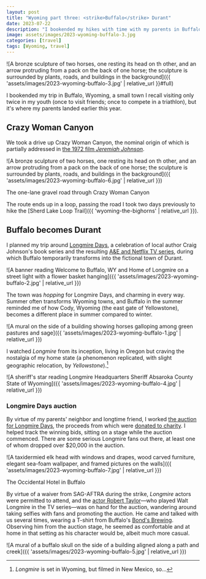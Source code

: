 ```yaml
---
layout: post
title: "Wyoming part three: <strike>Buffalo</strike> Durant"
date: 2023-07-22
description: "I bookended my hikes with time with my parents in Buffalo, a small town at the foot of the Bighorns that transforms into the fictional Wyoming town of Durant for four days in July."
image: assets/images/2023-wyoming-buffalo-3.jpg
categories: [travel]
tags: [Wyoming, travel]
---
```


![A bronze sculpture of two horses, one resting its head on th other, and an arrow protruding from a pack on the back of one horse; the sculpture is surrounded by plants, roads, and buildings in the background]({{ 'assets/images/2023-wyoming-buffalo-3.jpg' | relative_url }}#full)

I bookended my trip in Buffalo, Wyoming, a small town I recall visiting only twice in my youth (once to visit friends; once to compete in a triathlon), but it's where my parents landed earlier this year.

## Crazy Woman Canyon

We took a drive up Crazy Woman Canyon, the nominal origin of which is partially addressed in [the 1972 film _Jeremiah Johnson_](https://en.wikipedia.org/wiki/Jeremiah_Johnson_(film)).

![A bronze sculpture of two horses, one resting its head on th other, and an arrow protruding from a pack on the back of one horse; the sculpture is surrounded by plants, roads, and buildings in the background]({{ 'assets/images/2023-wyoming-buffalo-6.jpg' | relative_url }})

<figcaption>The one-lane gravel road through Crazy Woman Canyon</figcaption>

The route ends up in a loop, passing the road I took two days previously to hike the [Sherd Lake Loop Trail]({{ 'wyoming-the-bighorns' | relative_url }}).

## Buffalo becomes Durant

I planned my trip around [Longmire Days](https://www.longmiredays.com/), a celebration of local author Craig Johnson's book series and the resulting [A&E and Netflix TV series](https://en.wikipedia.org/wiki/Longmire_(TV_series)), during which Buffalo temporarily transforms into the fictional town of Durant.

![A banner reading Welcome to Buffalo, WY and Home of Longmire on a street light with a flower basket hanging]({{ 'assets/images/2023-wyoming-buffalo-2.jpg' | relative_url }})

The town was _hopping_ for Longmire Days, and charming in every way. Summer often transforms Wyoming towns, and Buffalo in the summer reminded me of how Cody, Wyoming (the east gate of Yellowstone), becomes a different place in summer compared to winter.

![A mural on the side of a building showing horses galloping among green pastures and sage]({{ 'assets/images/2023-wyoming-buffalo-1.jpg' | relative_url }})

I watched _Longmire_ from its inception, living in Oregon but craving the nostalgia of my home state (a phenomenon replicated, with slight geographic relocation, by _Yellowstone_).[^1]

[^1]: _Longmire_ is set in Wyoming, but filmed in New Mexico, so...

![A sheriff's star reading Longmire Headquarters Sheriff Absaroka County State of Wyoming]({{ 'assets/images/2023-wyoming-buffalo-4.jpg' | relative_url }})

### Longmire Days auction

By virtue of my parents' neighbor and longtime friend, I worked [the auction for Longmire Days](https://www.longmiredays.com/auction.htm), the proceeds from which were [donated to charity](https://www.longmiredays.com/community.htm). I helped track the winning bids, sitting on a stage while the auction commenced. There are some serious Longmire fans out there, at least one of whom dropped over $20,000 in the auction.

![A taxidermied elk head with windows and drapes, wood carved furniture, elegant sea-foam wallpaper, and framed pictures on the walls]({{ 'assets/images/2023-wyoming-buffalo-7.jpg' | relative_url }})

<figcaption>The Occidental Hotel in Buffalo</figcaption>

By virtue of a waiver from SAG-AFTRA during the strike, _Longmire_ actors were permitted to attend, and the [actor Robert Taylor](https://en.wikipedia.org/wiki/Robert_Taylor_(Australian_actor))—who played Walt Longmire in the TV series—was on hand for the auction, wandering around taking selfies with fans and promoting the auction. He came and talked with us several times, wearing a T-shirt from Buffalo's [Bond's Brewing](https://bondsbrewing.com/).  Observing him from the auction stage, he seemed as comfortable and at home in that setting as his character would be, albeit much more casual.

![A mural of a buffalo skull on the side of a building aligned along a path and creek]({{ 'assets/images/2023-wyoming-buffalo-5.jpg' | relative_url }})










